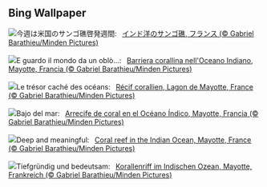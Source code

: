 ## Bing Wallpaper
![](https://www.bing.com/th?id=OHR.MayotteCoral_JA-JP2527980968_UHD.jpg&w=1000)今週は米国のサンゴ礁啓発週間:&nbsp;&ensp;[インド洋のサンゴ礁, フランス  (© Gabriel Barathieu/Minden Pictures)](https://www.bing.com/th?id=OHR.MayotteCoral_JA-JP2527980968_UHD.jpg)
<br><br/>
![](https://www.bing.com/th?id=OHR.MayotteCoral_IT-IT9928762998_UHD.jpg&w=1000)E guardo il mondo da un oblò...:&nbsp;&ensp;[Barriera corallina nell'Oceano Indiano, Mayotte, Francia (© Gabriel Barathieu/Minden Pictures)](https://www.bing.com/th?id=OHR.MayotteCoral_IT-IT9928762998_UHD.jpg)
<br><br/>
![](https://www.bing.com/th?id=OHR.MayotteCoral_FR-FR3285872398_UHD.jpg&w=1000)Le trésor caché des océans:&nbsp;&ensp;[Récif corallien, Lagon de Mayotte, France (© Gabriel Barathieu/Minden Pictures)](https://www.bing.com/th?id=OHR.MayotteCoral_FR-FR3285872398_UHD.jpg)
<br><br/>
![](https://www.bing.com/th?id=OHR.MayotteCoral_ES-ES7740312027_UHD.jpg&w=1000)Bajo del mar:&nbsp;&ensp;[Arrecife de coral en el Océano Índico, Mayotte, Francia (© Gabriel Barathieu/Minden Pictures)](https://www.bing.com/th?id=OHR.MayotteCoral_ES-ES7740312027_UHD.jpg)
<br><br/>
![](https://www.bing.com/th?id=OHR.MayotteCoral_EN-GB7192983287_UHD.jpg&w=1000)Deep and meaningful:&nbsp;&ensp;[Coral reef in the Indian Ocean, Mayotte, France (© Gabriel Barathieu/Minden Pictures)](https://www.bing.com/th?id=OHR.MayotteCoral_EN-GB7192983287_UHD.jpg)
<br><br/>
![](https://www.bing.com/th?id=OHR.MayotteCoral_DE-DE6359801272_UHD.jpg&w=1000)Tiefgründig und bedeutsam:&nbsp;&ensp;[Korallenriff im Indischen Ozean, Mayotte, Frankreich (© Gabriel Barathieu/Minden Pictures)](https://www.bing.com/th?id=OHR.MayotteCoral_DE-DE6359801272_UHD.jpg)
<br><br/>
